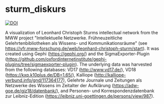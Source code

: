 # sturm_diskurs

[![DOI](https://zenodo.org/badge/547276785.svg)](https://zenodo.org/doi/10.5281/zenodo.10578444)

A visualization of Leonhard Christoph Sturms intellectual network from the MWW project "Intellektuelle Netzwerke. Frühneuzeitliche Gelehrtenbibliotheken als Wissens- und Kommunikationsräume" (see https://vfr.mww-forschung.de/web/leonhard-christoph-sturm/start). It was created using Gephi (https://gephi.org/) and the SigmaExporter-Plugin (https://github.com/oxfordinternetinstitute/gephi-plugins/tree/sigmaexporter-plugin). The underlying data was harvested from the following databases: VD17 (http://www.vd17.de/), VD18 (https://kxp.k10plus.de/DB=1.65/), Kalliope (http://kalliope-verbund.info/gnd/117364177), Gelehrte Journale und Zeitungen als Netzwerke des Wissens im Zeitalter der Aufklärung (https://adw-goe.de/gjz18/datenbank/), and Personen- und Korrespondenzdatenbank zur Leibniz-Edition (https://leibniz.uni-goettingen.de/persons/view/987).
